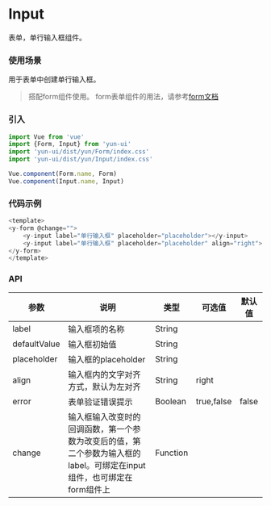 # Input

表单，单行输入框组件。

### 使用场景

用于表单中创建单行输入框。

> 搭配form组件使用。
> form表单组件的用法，请参考[form文档](../form/README.md)

### 引入

``` javascript
import Vue from 'vue'
import {Form, Input} from 'yun-ui'
import 'yun-ui/dist/yun/Form/index.css'
import 'yun-ui/dist/yun/Input/index.css'

Vue.component(Form.name, Form)
Vue.component(Input.name, Input)
```

### 代码示例

``` javascript
<template>
<y-form @change="">
    <y-input label="单行输入框" placeholder="placeholder"></y-input>
    <y-input label="单行输入框" placeholder="placeholder" align="right"></y-input>
</y-form>
</template>
```

### API

|    参数    |      说明      |    类型    |   可选值    |   默认值   |
|   ----    |      ----      |   ----    |   ----     |  ----     |
|   label   |  输入框项的名称  |   String  |             |           |
|defaultValue|   输入框初始值   |   String  |            |            |
|placeholder|  输入框的placeholder|   String  |             |   |
|align|  输入框内的文字对齐方式，默认为左对齐|   String  | right |   |
|    error  | 表单验证错误提示    |   Boolean  | true,false | false |
|  change   | 输入框输入改变时的回调函数，第一个参数为改变后的值，第二个参数为输入框的label。可绑定在input组件，也可绑定在form组件上|   Function |  |  |
